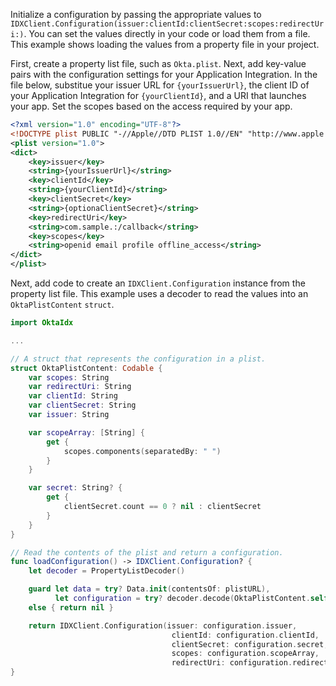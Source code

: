 Initialize a configuration by passing the appropriate values to
`IDXClient.Configuration(issuer:clientId:clientSecret:scopes:redirectUri:)`. You can set
the values directly in your code or load them from a file. This example shows loading the
values from a property file in your project.

First, create a property list file, such as `Okta.plist`. Next, add key-value pairs with
the configuration settings for your Application Integration. In the file below, substitue
your issuer URL for `{yourIssuerUrl}`, the client ID of your Application Integration for
`{yourClientId}`, and a URI that launches your app. Set the scopes based on the access
required by your app.

```xml
<?xml version="1.0" encoding="UTF-8"?>
<!DOCTYPE plist PUBLIC "-//Apple//DTD PLIST 1.0//EN" "http://www.apple.com/DTDs/PropertyList-1.0.dtd">
<plist version="1.0">
<dict>
    <key>issuer</key>
    <string>{yourIssuerUrl}</string>
    <key>clientId</key>
    <string>{yourClientId}</string>
    <key>clientSecret</key>
    <string>{optionaClientSecret}</string>
    <key>redirectUri</key>
    <string>com.sample.:/callback</string>
    <key>scopes</key>
    <string>openid email profile offline_access</string>
</dict>
</plist>
```

Next, add code to create an `IDXClient.Configuration` instance from the property list file. This example uses a decoder to read the values into an `OktaPlistContent` `struct`.

```swift
import OktaIdx

...

// A struct that represents the configuration in a plist.
struct OktaPlistContent: Codable {
    var scopes: String
    var redirectUri: String
    var clientId: String
    var clientSecret: String
    var issuer: String

    var scopeArray: [String] {
        get {
            scopes.components(separatedBy: " ")
        }
    }

    var secret: String? {
        get {
            clientSecret.count == 0 ? nil : clientSecret
        }
    }
}

// Read the contents of the plist and return a configuration.
func loadConfiguration() -> IDXClient.Configuration? {
    let decoder = PropertyListDecoder()

    guard let data = try? Data.init(contentsOf: plistURL),
          let configuration = try? decoder.decode(OktaPlistContent.self, from: data)
    else { return nil }

    return IDXClient.Configuration(issuer: configuration.issuer,
                                    clientId: configuration.clientId,
                                    clientSecret: configuration.secret,
                                    scopes: configuration.scopeArray,
                                    redirectUri: configuration.redirectUri)
}

```
